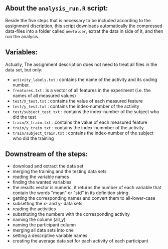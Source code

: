 ## About the `analysis_run.R` script:
Beside the five steps that is necessary to be included according to the assignment discription, this script downloads automatically the compressed data-files into a folder called `newfolder`, extrat the data in side of it, and then run the analysis.

## Variables:
Actually, The assignment description does not need to treat all files in the data set, but only:
- `activity_labels.txt` : contains the name of the activity and its coding number.
- `freatures.txt` : is a vector of all features in the experiment (i.e. the names of all measured values)
- `test/X_test.txt` : contains the value of each measured feature
- `test/y_test.txt` : contains the index-nummber of the activity
- `test/subject_test.txt` : contains the index-number of the subject who did the test
- `train/X_train.txt` : contains the value of each measured feature
- `train/y_train.txt` : contains the index-nummber of the activity
- `train/subject_train.txt` : contains the index-number of the subject who did the training

## Downstream of the steps:
+ download and extract the data set
+ merging the training and the testing data sets
+ reading the variable names
+ finding the wanted variables
+ the results vector is numeric, it returns the number of each variable that contain the words "mean" or "std" in its definition string
+ getting the corresponding names and convert them to all-lower-case
+ subsetting the x- and y- data sets
+ reading the activities
+ substituting the numbers with the corresponding activity
+ naming the column (all_y)
+ naming the participant column
+ merging all data sets into one
+ setting a descriptive variable names
+ creating the average data set for each activity of each participant

